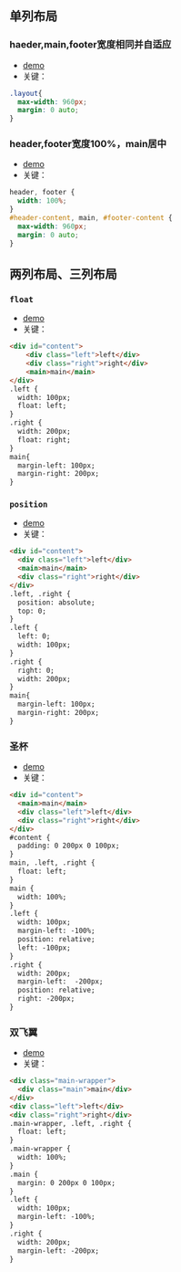 ## 单列布局
### haeder,main,footer宽度相同并自适应  
- [demo](https://jsbin.com/hizuhejaru/edit?html,css,output)  
- 关键：  
```css
.layout{
  max-width: 960px;
  margin: 0 auto;
}
```
### header,footer宽度100%，main居中  
- [demo](https://jsbin.com/lazuziyawu/edit?output)  
- 关键：  
```css
header, footer {
  width: 100%;
}
#header-content, main, #footer-content {
  max-width: 960px;
  margin: 0 auto;
} 
```
## 两列布局、三列布局  
### `float`
- [demo](https://jsbin.com/nosedakeja/edit?output)  
- 关键：
```html
<div id="content">
    <div class="left">left</div>
    <div class="right">right</div>
    <main>main</main>
</div>
.left {
  width: 100px;
  float: left;
}
.right {
  width: 200px;
  float: right;
}
main{
  margin-left: 100px; 
  margin-right: 200px;
}
```  
### `position`
- [demo](https://jsbin.com/nosedakeja/edit?output)  
- 关键：
```html
<div id="content">
  <div class="left">left</div>
  <main>main</main>
  <div class="right">right</div>
</div>
.left, .right {
  position: absolute;
  top: 0;
}
.left {
  left: 0;
  width: 100px;
}
.right {
  right: 0;
  width: 200px;
}
main{
  margin-left: 100px; 
  margin-right: 200px;
}
```
### 圣杯
- [demo](https://jsbin.com/savuhiroko/edit?output)
- 关键：
```html
<div id="content">         
  <main>main</main>        
  <div class="left">left</div>        
  <div class="right">right</div>  
</div>
#content {
  padding: 0 200px 0 100px;
}
main, .left, .right {
  float: left;
}
main {              
  width: 100%;
} 
.left {
  width: 100px;
  margin-left: -100%;
  position: relative;
  left: -100px;
}
.right {
  width: 200px;
  margin-left:  -200px;
  position: relative;
  right: -200px;
}  
```
### 双飞翼
- [demo](https://jsbin.com/vihuquxesa/edit?output)
- 关键：
```html
<div class="main-wrapper">
  <div class="main">main</div>
</div>
<div class="left">left</div>        
<div class="right">right</div>
.main-wrapper, .left, .right {
  float: left;
}
.main-wrapper {
  width: 100%;
}
.main {
  margin: 0 200px 0 100px;
}
.left {
  width: 100px;
  margin-left: -100%;
}
.right {
  width: 200px;
  margin-left: -200px;
}
```
